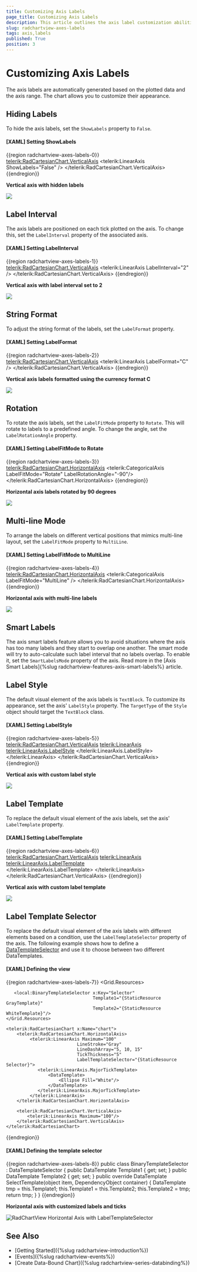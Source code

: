 ```yaml
---
title: Customizing Axis Labels
page_title: Customizing Axis Labels
description: This article outlines the axis label customization abilities in the RadChartView suite.
slug: radchartview-axes-labels
tags: axis,labels
published: True
position: 3
---
```


# Customizing Axis Labels

The axis labels are automatically generated based on the plotted data and the axis range. The chart allows you to customize their appearance.

## Hiding Labels 

To hide the axis labels, set the `ShowLabels` property to `False`.

#### __[XAML] Setting ShowLabels__
{{region radchartview-axes-labels-0}}
	<telerik:RadCartesianChart.VerticalAxis>
		<telerik:LinearAxis ShowLabels="False" />
	</telerik:RadCartesianChart.VerticalAxis>
{{endregion}}

__Vertical axis with hidden labels__  

![](images/radchartview-axes-labels-0.png)

## Label Interval

The axis labels are positioned on each tick plotted on the axis. To change this, set the `LabelInterval` property of the associated axis.

#### __[XAML] Setting LabelInterval__
{{region radchartview-axes-labels-1}}
	<telerik:RadCartesianChart.VerticalAxis>
		<telerik:LinearAxis LabelInterval="2" />
	</telerik:RadCartesianChart.VerticalAxis>
{{endregion}}

__Vertical axis with label interval set to 2__  

![](images/radchartview-axes-labels-1.png)

## String Format 

To adjust the string format of the labels, set the `LabelFormat` property.

#### __[XAML] Setting LabelFormat__
{{region radchartview-axes-labels-2}}
	<telerik:RadCartesianChart.VerticalAxis>
		<telerik:LinearAxis LabelFormat="C" />
	</telerik:RadCartesianChart.VerticalAxis>
{{endregion}}

__Vertical axis labels formatted using the currency format C__  

![](images/radchartview-axes-labels-2.png)

## Rotation

To rotate the axis labels, set the `LabelFitMode` property to `Rotate`. This will rotate to labels to a predefined angle. To change the angle, set the `LabelRotationAngle` property. 

#### __[XAML] Setting LabelFitMode to Rotate__
{{region radchartview-axes-labels-3}}
	<telerik:RadCartesianChart.HorizontalAxis>
		<telerik:CategoricalAxis LabelFitMode="Rotate" LabelRotationAngle="-90"/>
	</telerik:RadCartesianChart.HorizontalAxis>
{{endregion}}

__Horizontal axis labels rotated by 90 degrees__  

![](images/radchartview-axes-labels-3.png)

## Multi-line Mode

To arrange the labels on different vertical positions that mimics multi-line layout, set the `LabelFitMode` property to `MultiLine`. 

#### __[XAML] Setting LabelFitMode to MultiLine__
{{region radchartview-axes-labels-4}}
	<telerik:RadCartesianChart.HorizontalAxis>
		<telerik:CategoricalAxis LabelFitMode="MultiLine" />
	</telerik:RadCartesianChart.HorizontalAxis>
{{endregion}}

__Horizontal axis with multi-line labels__  

![](images/radchartview-axes-labels-4.png)

## Smart Labels

The axis smart labels feature allows you to avoid situations where the axis has too many labels and they start to overlap one another. The smart mode will try to auto-calculate such label interval that no labels overlap. To enable it, set the `SmartLabelsMode` property of the axis. Read more in the [Axis Smart Labels]{%slug radchartview-features-axis-smart-labels%} article.

## Label Style

The default visual element of the axis labels is `TextBlock`. To customize its appearance, set the axis' `LabelStyle` property. The `TargetType` of the `Style` object should target the `TextBlock` class.

#### __[XAML] Setting LabelStyle__
{{region radchartview-axes-labels-5}}
	<telerik:RadCartesianChart.VerticalAxis>
		<telerik:LinearAxis>
			<telerik:LinearAxis.LabelStyle>
				<Style TargetType="TextBlock">
					<Setter Property="Foreground" Value="White" />
					<Setter Property="Background" Value="Black" />
					<Setter Property="Padding" Value="4" />
					<Setter Property="Margin" Value="0 0 5 0" />
				</Style>
			</telerik:LinearAxis.LabelStyle>
		</telerik:LinearAxis>
	</telerik:RadCartesianChart.VerticalAxis>
{{endregion}}

__Vertical axis with custom label style__  

![](images/radchartview-axes-labels-5.png)

## Label Template

To replace the default visual element of the axis labels, set the axis' `LabelTemplate` property.

#### __[XAML] Setting LabelTemplate__
{{region radchartview-axes-labels-6}}
	<telerik:RadCartesianChart.VerticalAxis>
		<telerik:LinearAxis>
			<telerik:LinearAxis.LabelTemplate>
				<DataTemplate>
					<Border BorderBrush="Black" BorderThickness="1" Background="Bisque" Margin="0 0 5 0">                               
						<TextBlock Padding="4" Text="{Binding}"/>
					</Border>
				</DataTemplate>
			</telerik:LinearAxis.LabelTemplate>
		</telerik:LinearAxis>
	</telerik:RadCartesianChart.VerticalAxis>
{{endregion}}

__Vertical axis with custom label template__  

![](images/radchartview-axes-labels-6.png)

## Label Template Selector

To replace the default visual element of the axis labels with different elements based on a condition, use the `LabelTemplateSelector` property of the axis. The following example shows how to define a [DataTemplateSelector](https://docs.microsoft.com/en-us/dotnet/api/system.windows.controls.datatemplateselector?view=windowsdesktop-6.0) and use it to choose between two different DataTemplates.

#### __[XAML] Defining the view__
{{region radchartview-axes-labels-7}}
	<Grid.Resources>
	   <DataTemplate x:Key="GrayTemplate">
	       <Border BorderThickness="2"
	               BorderBrush="Gray">
	           <TextBlock Text="{Binding}"/>
	       </Border>
	   </DataTemplate>
	   <DataTemplate x:Key="WhiteTemplate">
	       <Border BorderThickness="2"
	               BorderBrush="White">
	           <TextBlock Text="{Binding}"/>
	       </Border>
	   </DataTemplate>
	
	   <local:BinaryTemplateSelector x:Key="Selector"
	                                 Template1="{StaticResource GrayTemplate}"
	                                 Template2="{StaticResource WhiteTemplate}"/>
	</Grid.Resources>
	
	<telerik:RadCartesianChart x:Name="chart">
	    <telerik:RadCartesianChart.HorizontalAxis>
	         <telerik:LinearAxis Maximum="100"
	                           LineStroke="Gray"
	                           LineDashArray="5, 10, 15"
	                           TickThickness="5"
	                           LabelTemplateSelector="{StaticResource Selector}">
	            <telerik:LinearAxis.MajorTickTemplate>
	                <DataTemplate>
	                    <Ellipse Fill="White"/>
	                </DataTemplate>
	            </telerik:LinearAxis.MajorTickTemplate>
	         </telerik:LinearAxis>
	    </telerik:RadCartesianChart.HorizontalAxis>
	
	    <telerik:RadCartesianChart.VerticalAxis>
	        <telerik:LinearAxis Maximum="100"/>
	    </telerik:RadCartesianChart.VerticalAxis>
	</telerik:RadCartesianChart>
{{endregion}}

#### __[XAML] Defining the template selector__
{{region radchartview-axes-labels-8}}
	public class BinaryTemplateSelector : DataTemplateSelector
	{
	    public DataTemplate Template1
	    {
	        get;
	        set;
	    }
	    public DataTemplate Template2
	    {
	        get;
	        set;
	    }
	    public override DataTemplate SelectTemplate(object item, DependencyObject container)
	    {
	        DataTemplate tmp = this.Template1;
	        this.Template1 = this.Template2;
	        this.Template2 = tmp;
	        return tmp;
	    }
	}
{{endregion}}

__Horizontal axis with customized labels and ticks__  

![RadChartView Horizontal Axis with LabelTemplateSelector](images/radchartview-chart_axes_axisconfig.png)

## See Also
* [Getting Started]({%slug radchartview-introduction%})
* [Events]({%slug radchartview-events%})
* [Create Data-Bound Chart]({%slug radchartview-series-databinding%})
